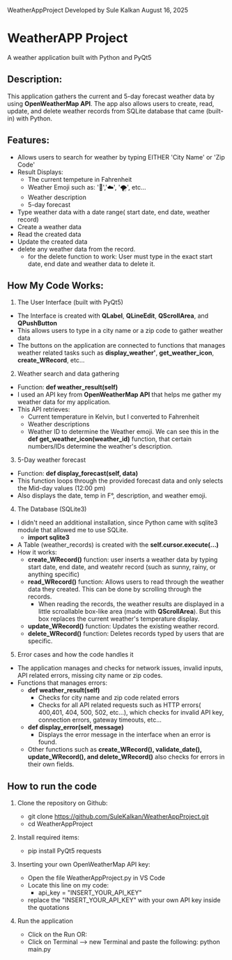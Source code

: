 WeatherAppProject Developed by Sule Kalkan
August 16, 2025


# WeatherAPP Project
A weather application built with Python and PyQt5

## Description: 
This application gathers the current and 5-day forecast weather data by using **OpenWeatherMap API**. The app also allows users to create, read, update, and delete weather records from SQLite database that came (built-in) with  Python.

## Features:
- Allows users to search for weather by typing EITHER 'City Name' or 'Zip Code'
- Result Displays:
   - The current tempeture in Fahrenheit
   - Weather Emoji such as: '🔆','☁️', '🌪️', etc...
   - Weather description
   - 5-day forecast
- Type weather data with a date range( start date, end date, weather record)
- Create a weather data
- Read the created data
- Update the created data
- delete any weather data from the record.
  - for the delete function to work: User must type in the exact start date, end date and weather data to delete it.


## How My Code Works:

1. The User Interface (built with PyQt5)
  - The Interface is created with **QLabel**, **QLineEdit**, **QScrollArea**, and **QPushButton**
  - This allows users to type in a city name or a zip code to gather weather data
  - The buttons on the application are connected to functions that manages weather related tasks such as **display_weather'**, **get_weather_icon**, **create_WRecord**, etc...

2. Weather search and data gathering
  - Function: **def weather_result(self)**
  - I used an API key from **OpenWeatherMap API** that helps me gather my weather data for my application.
  - This API retrieves:
     - Current temperature in Kelvin, but I converted to Fahrenheit
     - Weather descriptions
     - Weather ID to determine the Weather emoji. We can see this in the **def get_weather_icon(weather_id)** function, that certain numbers/IDs determine the weather's description.

3. 5-Day weather forecast
  - Function: **def display_forecast(self, data)**
  - This function loops through the provided forecast data and only selects the Mid-day values (12:00 pm)
  - Also displays the date, temp in F°, description, and weather emoji.

4. The Database (SQLite3)
  - I didn't need an additional installation, since Python came with sqlite3 module that allowed me to use SQLite.
    - **import sqlite3**
  - A Table (weather_records) is created with the **self.cursor.execute(...)**
  - How it works:
    - **create_WRecord()** function: user inserts a weather data by typing start date, end date, and weatehr record (such as sunny, rainy, or anything specific)
    - **read_WRecord()** function: Allows users to read through the weather data they created. This can be done by scrolling through the records.
       - When reading the records, the weather results are displayed in a little scroallable box-like area (made with **QScrollArea**). But this box replaces the current weather's temperature display.
    - **update_WRecord()** function: Updates the existing weather record.
    - **delete_WRecord()** function: Deletes records typed by users that are specific.

5. Error cases and how the code handles it
  - The application manages and checks for network issues, invalid inputs, API related errors, missing city name or zip codes.
  - Functions that manages errors:
     - **def weather_result(self)**
         - Checks for city name and zip code related errors
         - Checks for all API related requests such as HTTP errors( 400,401, 404, 500, 502, etc...), which checks for invalid API key, connection errors, gateway timeouts, etc...
    - **def display_error(self, message)**
        - Displays the error message in the interface when an error is found.
    - Other functions such as **create_WRecord(), validate_date(), update_WRecord(), and delete_WRecord()** also checks for errors in their own fields. 

## How to run the code

1. Clone the repository on Github:
   - git clone https://github.com/SuleKalkan/WeatherAppProject.git
   - cd WeatherAppProject

2. Install required items:
   - pip install PyQt5 requests

3. Inserting your own OpenWeatherMap API key:
   - Open the file WeatherAppProject.py in VS Code
   - Locate this line on my code:
      - api_key = "INSERT_YOUR_API_KEY"
   - replace the "INSERT_YOUR_API_KEY" with your own API key inside the quotations

4. Run the application
   - Click on the Run OR:
   - Click on Terminal --> new Terminal and paste the following: python main.py
    
         



